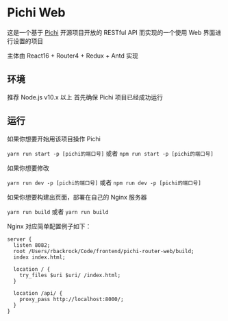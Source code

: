 # Pichi Web

这是一个基于 [Pichi](https://github.com/pichi-router/pichi) 开源项目开放的 RESTful API 而实现的一个使用 Web 界面进行设置的项目

主体由 React16 + Router4 + Redux + Antd 实现

## 环境
推荐 Node.js v10.x 以上
首先确保 Pichi 项目已经成功运行

## 运行
如果你想要开始用该项目操作 Pichi

`yarn run start -p [pichi的端口号]` 或者 `npm run start -p [pichi的端口号]` 

如果你想要修改

`yarn run dev -p [pichi的端口号]` 或者 `npm run dev -p [pichi的端口号]`

如果你想要构建出页面，部署在自己的 Nginx 服务器

`yarn run build` 或者 `yarn run build`

Nginx 对应简单配置例子如下：

```
server {
  listen 8082;
  root /Users/rbackrock/Code/frontend/pichi-router-web/build;
  index index.html;

  location / {
    try_files $uri $uri/ /index.html;
  }

  location /api/ {
    proxy_pass http://localhost:8000/;
  }
}
```
